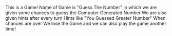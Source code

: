 This is a Game!
Name of Game is "Guess The Number" in which we are given some chances to guess the Computer Generated Number 
We are also given hints after every turn Hints like "You Guessed Greater Number"
When chances are over We lose the Game and we can also play the game another time!
